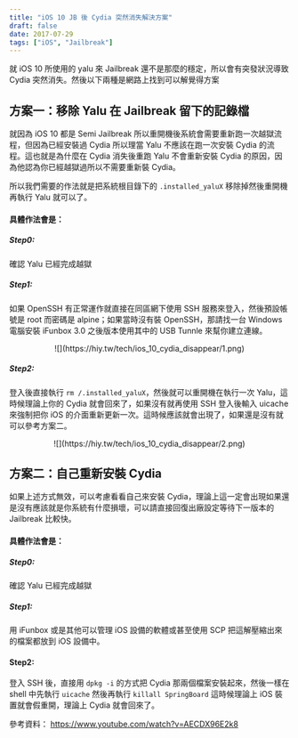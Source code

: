 ```yaml
---
title: "iOS 10 JB 後 Cydia 突然消失解決方案"
draft: false
date: 2017-07-29
tags: ["iOS", "Jailbreak"]
---
```



就 iOS 10 所使用的 yalu 來 Jailbreak 還不是那麼的穩定，所以會有突發狀況導致 Cydia 突然消失。然後以下兩種是網路上找到可以解覺得方案

<!--more-->

## 方案一：移除 Yalu 在 Jailbreak 留下的記錄檔

就因為 iOS 10 都是 Semi Jailbreak 所以重開機後系統會需要重新跑一次越獄流程，但因為已經安裝過 Cydia 所以理當 Yalu 不應該在跑一次安裝 Cydia 的流程。這也就是為什麼在 Cydia 消失後重跑 Yalu 不會重新安裝 Cydia 的原因，因為他認為你已經越獄過所以不需要重新裝 Cydia。

所以我們需要的作法就是把系統根目錄下的 `.installed_yaluX` 移除掉然後重開機再執行 Yalu 就可以了。

#### 具體作法會是：

##### Step0: 
確認 Yalu 已經完成越獄
 
##### Step1: 
如果 OpenSSH 有正常運作就直接在同區網下使用 SSH 服務來登入，然後預設帳號是 root 而密碼是 alpine；如果當時沒有裝 OpenSSH，那請找一台 Windows 電腦安裝 iFunbox 3.0 之後版本使用其中的 USB Tunnle 來幫你建立連線。

<center>
![](https://hiy.tw/tech/ios_10_cydia_disappear/1.png)
</center>


##### Step2: 
登入後直接執行 `rm /.installed_yaluX`，然後就可以重開機在執行一次 Yalu，這時候理論上你的 Cydia 就會回來了，如果沒有就再使用 SSH 登入後輸入 uicache 來強制把你 iOS 的介面重新更新一次。這時候應該就會出現了，如果還是沒有就可以參考方案二。

<center>
![](https://hiy.tw/tech/ios_10_cydia_disappear/2.png)
</center>





## 方案二：自己重新安裝 Cydia

如果上述方式無效，可以考慮看看自己來安裝 Cydia，理論上這一定會出現如果還是沒有應該就是你系統有什麼損壞，可以請直接回復出廠設定等待下一版本的 Jailbreak 比較快。

#### 具體作法會是：

##### Step0: 
確認 Yalu 已經完成越獄

##### Step1: 
用 iFunbox 或是其他可以管理 iOS 設備的軟體或甚至使用 SCP 把這解壓縮出來的檔案都放到 iOS 設備中。

#### Step2: 
登入 SSH 後，直接用 `dpkg -i` 的方式把 Cydia 那兩個檔案安裝起來，然後一樣在 shell 中先執行 `uicache` 然後再執行 `killall SpringBoard` 這時候理論上 iOS 裝置就會假重開，理論上 Cydia 就會回來了。


參考資料：
https://www.youtube.com/watch?v=AECDX96E2k8





